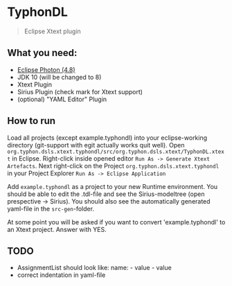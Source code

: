 # TyphonDL
> Eclipse Xtext plugin

## What you need:
- [Eclipse Photon (4.8)](https://www.eclipse.org/downloads/packages/release/photon/r/eclipse-ide-java-ee-developers)
- JDK 10 (will be changed to 8)
- Xtext Plugin
- Sirius Plugin (check mark for Xtext support)
- (optional) "YAML Editor" Plugin

## How to run
Load all projects (except example.typhondl) into your eclipse-working directory (git-support with egit actually works quit well).
Open `org.typhon.dsls.xtext.typhondl/src/org.typhon.dsls.xtext/TyphonDL.xtext` in Eclipse. Right-click inside opened editor `Run As -> Generate Xtext Artefacts`. Next right-click on the Project `org.typhon.dsls.xtext.typhondl` in your Project Explorer `Run As -> Eclipse Application`

Add `example.typhondl` as a project to your new Runtime environment. You should be able to edit the .tdl-file and see the Sirius-modeltree (open prespective -> Sirius). You should also see the automatically generated yaml-file in the `src-gen`-folder.

At some point you will be asked if you want to convert 'example.typhondl' to an Xtext project. Answer with YES.

## TODO
- AssignmentList should look like:
	name:
		- value
		- value
- correct indentation in yaml-file